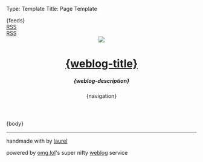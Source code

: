 Type: Template
Title: Page Template

<!DOCTYPE html>
<html lang="en">
<head>
<title>{weblog-title}{separator}{post-title}</title>
<meta charset="utf-8">
<meta name="viewport" content="width=device-width, initial-scale=1">
{feeds}
<style>
@import url('https://static.omg.lol/type/font-honey.css');
@import url('https://static.omg.lol/type/font-lato-regular.css');
@import url('https://static.omg.lol/type/font-lato-bold.css');
@import url('https://static.omg.lol/type/font-lato-italic.css');
@import url('https://static.omg.lol/type/font-md-io.css');
@import url('https://static.omg.lol/type/fontawesome-free/css/all.css');
</style>
<link rel="stylesheet" href="https://laurel.weblog.lol/style.css">
<div id="top-nav">
	<a href="https://laurel.weblog.lol/xml.rss" class="no-line"><i class="fa-solid fa-square-rss"></i> <span class="no-line">RSS</span></a>
	</div>
</head>
<body>
<a href="https://laurel.weblog.lol/xml.rss" class="no-line"><i class="fa-solid fa-square-rss"></i> <span class="no-line">RSS</span></a>
	
<div class="gradient-bg">
	<header>
    <img class="header-img" src="https://i.postimg.cc/9FZvWMzb/circle.png">
	<h1 id="weblog-title" class="gradient"><a href="{base-path}">{weblog-title}</a></h1>
	<h5 class="description">{weblog-description}</h5>
	<nav>
	{navigation}
</nav>
</header>
</div>

<main>

{body}


<hr class="div-pink"></hr>
<div class="spacing">
</div>
</main>

<footer class="footer-main">
	<p>handmade with <i class="fa-solid fa-heart" style="color: var(--pink)"></i> by <a href="https://laurel.omg.lol">laurel</a></p>
	<p>powered by <a href="https://home.omg.lol/referred-by/laurel">omg.lol</a>'s super nifty <a href="https://weblog.lol">weblog</a> service </p>
	</footer>

</body>
</html>